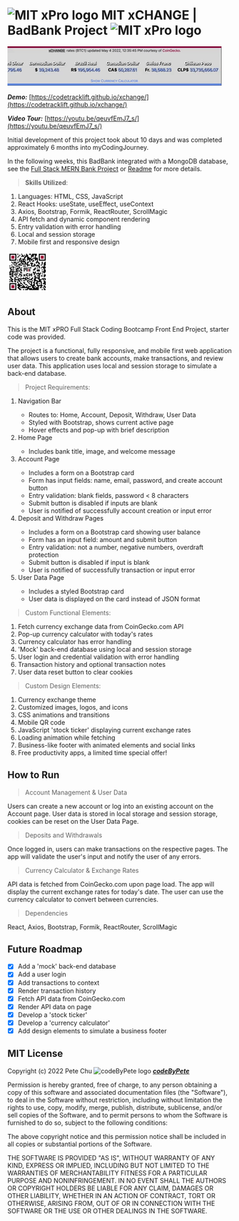# <img src='./public/favicon.ico' alt='MIT xPro logo' width='30'> **MIT xCHANGE** | BadBank Project <img src='https://codetracklift.github.io/codeTrackLift/logos/mitxPro_logoStacked.jpg' alt='MIT xPro logo' width='30'>
<img src='./src/images/giphyStockTicker.gif' alt='MIT xCHANGE custom JavaScript stock ticker animated gif'>

 ***Demo:*** [https://codetracklift.github.io/xchange/](https://codetracklift.github.io/xchange/)

 ***Video Tour:*** [https://youtu.be/qeuvfEmJ7_s/](https://youtu.be/qeuvfEmJ7_s/)

Initial development of this project took about 10 days and was completed approximately 6 months into myCodingJourney.  

In the following weeks, this BadBank integrated with a MongoDB database, see the [Full Stack MERN Bank Project](https://xch-mern.herokuapp.com/)  or [Readme](https://github.com/codeTrackLift/xch-mern#readme) for more details.

>**Skills Utilized**:
<ol>
    <li>Languages: HTML, CSS, JavaScript</li>
    <li>React Hooks: useState, useEffect, useContext</li>
    <li>Axios, Bootstrap, Formik, ReactRouter, ScrollMagic</li>
    <li>API fetch and dynamic component rendering</li>
    <li>Entry validation with error handling</li>
    <li>Local and session storage</li>
    <li>Mobile first and responsive design</li>
</ol>

<img src='./src/images/qrxChange.png' alt='MIT xCHANGE QR code' width='90'> 

## About
This is the MIT xPRO Full Stack Coding Bootcamp Front End Project, starter code was provided. 

The project is a functional, fully responsive, and mobile first web application that allows users to create bank accounts, make transactions, and review user data.  This application uses local and session storage to simulate a back-end database.

> Project Requirements:

<ol>
    <li>Navigation Bar</li>
    <ul>
        <li>Routes to: Home, Account, Deposit, Withdraw, User Data </li>
        <li>Styled with Bootstrap, shows current active page</li>
        <li>Hover effects and pop-up with brief description</li>
    </ul>
    <li>Home Page</li>
    <ul>
        <li>Includes bank title, image, and welcome message</li>
    </ul>
    <li>Account Page</li>
    <ul>
        <li>Includes a form on a Bootstrap card</li>
        <li>Form has input fields: name, email, password, and create account button</li>
        <li>Entry validation: blank fields, password < 8 characters</li>
        <li>Submit button is disabled if inputs are blank</li>
        <li>User is notified of successfully account creation or input error</li>
    </ul>
    <li>Deposit and Withdraw Pages</li>
    <ul>
        <li>Includes a form on a Bootstrap card showing user balance</li>
        <li>Form has an input field: amount and submit button</li>
        <li>Entry validation: not a number, negative numbers, overdraft protection</li>
        <li>Submit button is disabled if input is blank</li>
        <li>User is notified of successfully transaction or input error</li>
    </ul>
    <li>User Data Page</li>
    <ul>
        <li>Includes a styled Bootstrap card</li>
        <li>User data is displayed on the card instead of JSON format</li>
    </ul>
</ol>

> Custom Functional Elements:

<ol>
    <li>Fetch currency exchange data from CoinGecko.com API</li>
    <li>Pop-up currency calculator with today's rates</li>
    <li>Currency calculator has error handling</li>
    <li>'Mock' back-end database using local and session storage</li>
    <li>User login and credential validation with error handling</li>
    <li>Transaction history and optional transaction notes</li>
    <li>User data reset button to clear cookies</li>
</ol>

> Custom Design Elements:

<ol>
    <li>Currency exchange theme</li>
    <li>Customized images, logos, and icons</li>
    <li>CSS animations and transitions</li>
    <li>Mobile QR code</li>
    <li>JavaScript 'stock ticker' displaying current exchange rates</li>
    <li>Loading animation while fetching</li>
    <li>Business-like footer with animated elements and social links</li>
    <li>Free productivity apps, a limited time special offer!</li>
</ol>

## How to Run

> Account Management & User Data

Users can create a new account or log into an existing account on the Account page.  User data is stored in local storage and session storage, cookies can be reset on the User Data Page.

> Deposits and Withdrawals

Once logged in, users can make transactions on the respective pages.  The app will validate the user's input and notify the user of any errors.

> Currency Calculator & Exchange Rates

API data is fetched from CoinGecko.com upon page load. The app will display the current exchange rates for today's date.  The user can use the currency calculator to convert between currencies.

> Dependencies

React, Axios, Bootstrap, Formik, ReactRouter, ScrollMagic

## Future Roadmap

- [x] Add a 'mock' back-end database
- [x] Add a user login
- [x] Add transactions to context
- [x] Render transaction history
- [x] Fetch API data from CoinGecko.com
- [x] Render API data on page
- [x] Develop a 'stock ticker'
- [x] Develop a 'currency calculator'
- [x] Add design elements to simulate a business footer

## MIT License

Copyright (c) 2022 Pete Chu <img src='https://codetracklift.github.io/codeTrackLift/logos/giphyPharma2Code.gif' alt='codeByPete logo' width='25'> ***[codeByPete](https://www.codebypete.com/)***

Permission is hereby granted, free of charge, to any person obtaining a copy of this software and associated documentation files (the "Software"), to deal in the Software without restriction, including without limitation the rights to use, copy, modify, merge, publish, distribute, sublicense, and/or sell copies of the Software, and to permit persons to whom the Software is furnished to do so, subject to the following conditions:

The above copyright notice and this permission notice shall be included in all copies or substantial portions of the Software.

THE SOFTWARE IS PROVIDED "AS IS", WITHOUT WARRANTY OF ANY KIND, EXPRESS OR IMPLIED, INCLUDING BUT NOT LIMITED TO THE WARRANTIES OF MERCHANTABILITY FITNESS FOR A PARTICULAR PURPOSE AND NONINFRINGEMENT. IN NO EVENT SHALL THE AUTHORS OR COPYRIGHT HOLDERS BE LIABLE FOR ANY CLAIM, DAMAGES OR OTHER LIABILITY, WHETHER IN AN ACTION OF CONTRACT, TORT OR OTHERWISE, ARISING FROM, OUT OF OR IN CONNECTION WITH THE SOFTWARE OR THE USE OR OTHER DEALINGS IN THE SOFTWARE.
